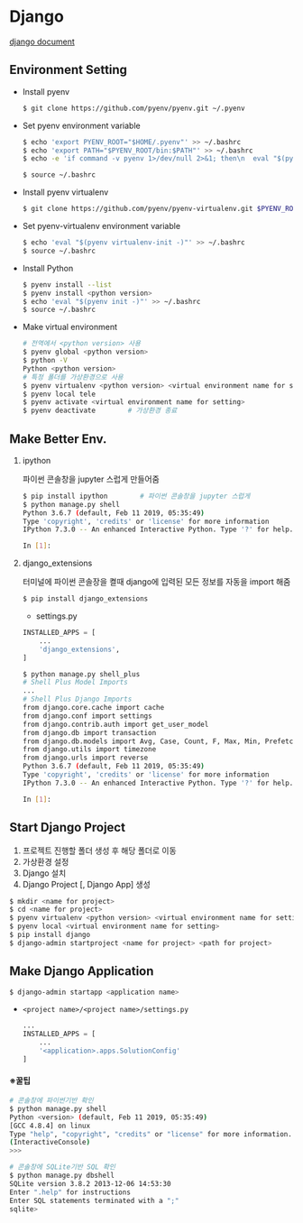 # Django

[django document](https://docs.djangoproject.com/en/2.1/)

## Environment Setting

- Install pyenv

  ```bash
  $ git clone https://github.com/pyenv/pyenv.git ~/.pyenv
  ```

- Set pyenv environment variable

  ```bash
  $ echo 'export PYENV_ROOT="$HOME/.pyenv"' >> ~/.bashrc
  $ echo 'export PATH="$PYENV_ROOT/bin:$PATH"' >> ~/.bashrc
  $ echo -e 'if command -v pyenv 1>/dev/null 2>&1; then\n  eval "$(pyenv init -)"\nfi' >> ~/.bashrc
  
  $ source ~/.bashrc
  ```

- Install pyenv virtualenv

  ```bash
  $ git clone https://github.com/pyenv/pyenv-virtualenv.git $PYENV_ROOT/plugins/pyenv-virtualenv
  ```

- Set pyenv-virtualenv environment variable

  ```bash
  $ echo 'eval "$(pyenv virtualenv-init -)"' >> ~/.bashrc
  $ source ~/.bashrc
  ```

- Install Python

  ```bash
  $ pyenv install --list
  $ pyenv install <python version>
  $ echo 'eval "$(pyenv init -)"' >> ~/.bashrc
  $ source ~/.bashrc
  ```

- Make virtual environment

  ```bash
  # 전역에서 <python version> 사용
  $ pyenv global <python version>
  $ python -V
  Python <python version>
  # 특정 폴더를 가상환경으로 사용
  $ pyenv virtualenv <python version> <virtual environment name for setting>
  $ pyenv local tele
  $ pyenv activate <virtual environment name for setting>
  $ pyenv deactivate		# 가상환경 종료
  ```




## Make Better Env.

1. ipython

   파이썬 콘솔창을 jupyter 스럽게 만들어줌

   ```bash
   $ pip install ipython		# 파이썬 콘솔창을 jupyter 스럽게
   $ python manage.py shell
   Python 3.6.7 (default, Feb 11 2019, 05:35:49) 
   Type 'copyright', 'credits' or 'license' for more information
   IPython 7.3.0 -- An enhanced Interactive Python. Type '?' for help.
   
   In [1]:
   ```

2. django_extensions

   터미널에 파이썬 콘솔장을 켤때 django에 입력된 모든 정보를 자동을 import 해줌

   ```bash
   $ pip install django_extensions
   ```

   - settings.py

   ```python
   INSTALLED_APPS = [
       ...
       'django_extensions',
   ]
   ```

   ```bash
   $ python manage.py shell_plus
   # Shell Plus Model Imports
   ...
   # Shell Plus Django Imports
   from django.core.cache import cache
   from django.conf import settings
   from django.contrib.auth import get_user_model
   from django.db import transaction
   from django.db.models import Avg, Case, Count, F, Max, Min, Prefetch, Q, Sum, When, Exists, OuterRef, Subquery
   from django.utils import timezone
   from django.urls import reverse
   Python 3.6.7 (default, Feb 11 2019, 05:35:49) 
   Type 'copyright', 'credits' or 'license' for more information
   IPython 7.3.0 -- An enhanced Interactive Python. Type '?' for help.
   
   In [1]: 
   ```

   



## Start Django Project

1. 프로젝트 진행할 폴더 생성 후 해당 폴더로 이동
2. 가상환경 설정
3. Django 설치
4. Django Project [, Django App] 생성

```bash
$ mkdir <name for project>
$ cd <name for project>
$ pyenv virtualenv <python version> <virtual environment name for setting>
$ pyenv local <virtual environment name for setting>
$ pip install django
$ django-admin startproject <name for project> <path for project>
```



## Make Django Application

  ```bash
$ django-admin startapp <application name>
  ```

- `<project name>/<project name>/settings.py`

  ```python
  ...
  INSTALLED_APPS = [
      ...
      '<application>.apps.SolutionConfig'
  ]
  ```




#### ※꿀팁

```bash
# 콘솔창에 파이썬기반 확인
$ python manage.py shell
Python <version> (default, Feb 11 2019, 05:35:49) 
[GCC 4.8.4] on linux
Type "help", "copyright", "credits" or "license" for more information.
(InteractiveConsole)
>>> 

# 콘솔창에 SQLite기반 SQL 확인
$ python manage.py dbshell
SQLite version 3.8.2 2013-12-06 14:53:30
Enter ".help" for instructions
Enter SQL statements terminated with a ";"
sqlite> 
```

